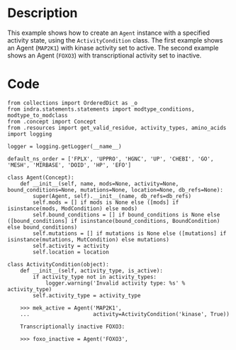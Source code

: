 # Description
This example shows how to create an `Agent` instance with a specified activity state, using the `ActivityCondition` class. The first example shows an Agent (`MAP2K1`) with kinase activity set to active. The second example shows an Agent (`FOXO3`) with transcriptional activity set to inactive.

# Code
```
from collections import OrderedDict as _o
from indra.statements.statements import modtype_conditions, modtype_to_modclass
from .concept import Concept
from .resources import get_valid_residue, activity_types, amino_acids
import logging

logger = logging.getLogger(__name__)

default_ns_order = ['FPLX', 'UPPRO', 'HGNC', 'UP', 'CHEBI', 'GO', 'MESH', 'MIRBASE', 'DOID', 'HP', 'EFO']

class Agent(Concept):
    def __init__(self, name, mods=None, activity=None, bound_conditions=None, mutations=None, location=None, db_refs=None):
        super(Agent, self).__init__(name, db_refs=db_refs)
        self.mods = [] if mods is None else ([mods] if isinstance(mods, ModCondition) else mods)
        self.bound_conditions = [] if bound_conditions is None else ([bound_conditions] if isinstance(bound_conditions, BoundCondition) else bound_conditions)
        self.mutations = [] if mutations is None else ([mutations] if isinstance(mutations, MutCondition) else mutations)
        self.activity = activity
        self.location = location

class ActivityCondition(object):
    def __init__(self, activity_type, is_active):
        if activity_type not in activity_types:
            logger.warning('Invalid activity type: %s' % activity_type)
        self.activity_type = activity_type

    >>> mek_active = Agent('MAP2K1',
    ...                    activity=ActivityCondition('kinase', True))

    Transcriptionally inactive FOXO3:

    >>> foxo_inactive = Agent('FOXO3',

```
